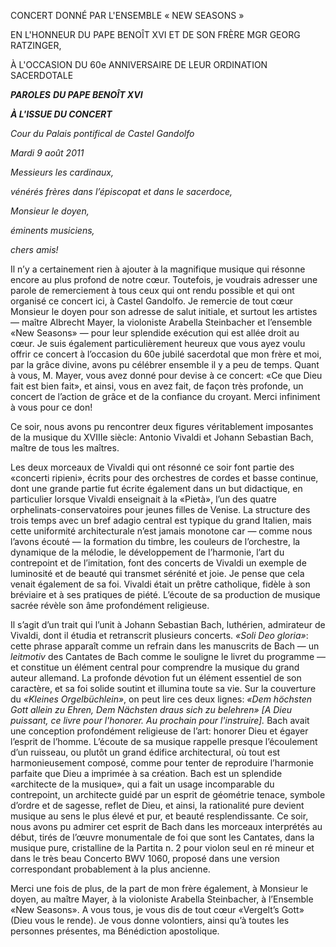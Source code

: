 CONCERT DONNÉ PAR L'ENSEMBLE « NEW SEASONS »

EN L'HONNEUR DU PAPE BENOÎT XVI ET DE SON FRÈRE MGR GEORG RATZINGER,

À L'OCCASION DU 60e ANNIVERSAIRE DE LEUR ORDINATION SACERDOTALE

***PAROLES*** ***DU PAPE BENOÎT XVI***

***À L'ISSUE DU CONCERT***

*Cour du Palais pontifical de Castel Gandolfo*

*Mardi 9 août 2011*

*Messieurs les cardinaux,*

*vénérés frères dans l’épiscopat et dans le sacerdoce,*

*Monsieur le doyen,*

*éminents musiciens,*

*chers amis!*

Il n’y a certainement rien à ajouter à la magnifique musique qui résonne encore au plus profond de notre cœur. Toutefois, je voudrais adresser une parole de remerciement à tous ceux qui ont rendu possible et qui ont organisé ce concert ici, à Castel Gandolfo. Je remercie de tout cœur Monsieur le doyen pour son adresse de salut initiale, et surtout les artistes — maître Albrecht Mayer, la violoniste Arabella Steinbacher et l’ensemble «New Seasons» — pour leur splendide exécution qui est allée droit au cœur. Je suis également particulièrement heureux que vous ayez voulu offrir ce concert à l’occasion du 60e jubilé sacerdotal que mon frère et moi, par la grâce divine, avons pu célébrer ensemble il y a peu de temps. Quant à vous, M. Mayer, vous avez donné pour devise à ce concert: «Ce que Dieu fait est bien fait», et ainsi, vous en avez fait, de façon très profonde, un concert de l’action de grâce et de la confiance du croyant. Merci infiniment à vous pour ce don!

Ce soir, nous avons pu rencontrer deux figures véritablement imposantes de la musique du XVIIIe siècle: Antonio Vivaldi et Johann Sebastian Bach, maître de tous les maîtres.

Les deux morceaux de Vivaldi qui ont résonné ce soir font partie des «concerti ripieni», écrits pour des orchestres de cordes et basse continue, dont une grande partie fut écrite également dans un but didactique, en particulier lorsque Vivaldi enseignait à la «Pietà», l’un des quatre orphelinats-conservatoires pour jeunes filles de Venise. La structure des trois temps avec un bref adagio central est typique du grand Italien, mais cette uniformité architecturale n’est jamais monotone car — comme nous l’avons écouté — la formation du timbre, les couleurs de l’orchestre, la dynamique de la mélodie, le développement de l’harmonie, l’art du contrepoint et de l’imitation, font des concerts de Vivaldi un exemple de luminosité et de beauté qui transmet sérénité et joie. Je pense que cela venait également de sa foi. Vivaldi était un prêtre catholique, fidèle à son bréviaire et à ses pratiques de piété. L’écoute de sa production de musique sacrée révèle son âme profondément religieuse.

Il s’agit d’un trait qui l’unit à Johann Sebastian Bach, luthérien, admirateur de Vivaldi, dont il étudia et retranscrit plusieurs concerts. *«Soli Deo gloria»*: cette phrase apparaît comme un refrain dans les manuscrits de Bach — un *leitmotiv* des Cantates de Bach comme le souligne le livret du programme — et constitue un élément central pour comprendre la musique du grand auteur allemand. La profonde dévotion fut un élément essentiel de son caractère, et sa foi solide soutint et illumina toute sa vie. Sur la couverture du *«Kleines Orgelbüchlein»*, on peut lire ces deux lignes: *«Dem höchsten Gott allein zu Ehren, Dem Nächsten draus sich zu belehren» \[A Dieu puissant, ce livre pour l'honorer. Au prochain pour l'instruire\].* Bach avait une conception profondément religieuse de l’art: honorer Dieu et égayer l’esprit de l’homme. L’écoute de sa musique rappelle presque l’écoulement d’un ruisseau, ou plutôt un grand édifice architectural, où tout est harmonieusement composé, comme pour tenter de reproduire l’harmonie parfaite que Dieu a imprimée à sa création. Bach est un splendide «architecte de la musique», qui a fait un usage incomparable du contrepoint, un architecte guidé par un esprit de géométrie tenace, symbole d’ordre et de sagesse, reflet de Dieu, et ainsi, la rationalité pure devient musique au sens le plus élevé et pur, et beauté resplendissante. Ce soir, nous avons pu admirer cet esprit de Bach dans les morceaux interprétés au début, tirés de l’œuvre monumentale de foi que sont les Cantates, dans la musique pure, cristalline de la Partita n. 2 pour violon seul en ré mineur et dans le très beau Concerto BWV 1060, proposé dans une version correspondant probablement à la plus ancienne.

Merci une fois de plus, de la part de mon frère également, à Monsieur le doyen, au maître Mayer, à la violoniste Arabella Steinbacher, à l’Ensemble «New Seasons». A vous tous, je vous dis de tout cœur «Vergelt’s Gott» (Dieu vous le rende). Je vous donne volontiers, ainsi qu’à toutes les personnes présentes, ma Bénédiction apostolique.